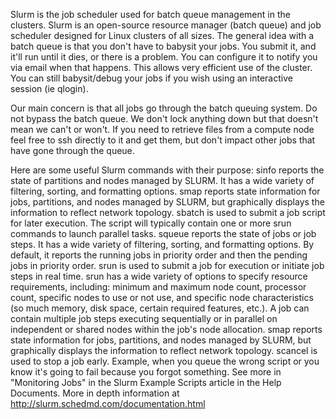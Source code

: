
 Slurm is the job scheduler used for batch queue management in the clusters.
 Slurm is an open-source resource manager (batch queue)  and job scheduler designed for Linux clusters of all sizes.
The general idea with a batch queue is that you don't have to babysit your jobs. You submit it, and it'll run until it dies, or there is a problem. You can configure it to notify you via email when that happens. This allows very efficient use of the cluster. You can still babysit/debug your jobs if you wish using an interactive session (ie qlogin).

Our main concern is that all jobs go through the batch queuing system. Do not bypass the batch queue. We don't lock anything down but that doesn't mean we can't or won't. If you need to retrieve files from a compute node feel free to ssh directly to it and get them, but don't impact other jobs that have gone through the queue.

Here are some useful Slurm commands with their purpose:
sinfo reports the state of partitions and nodes managed by SLURM. It has a wide variety of filtering, sorting, and formatting options.
smap reports state information for jobs, partitions, and nodes managed by SLURM, but graphically displays the information to reflect network topology.
sbatch is used to submit a job script for later execution. The script will typically contain one or more srun commands to launch parallel tasks.
squeue reports the state of jobs or job steps. It has a wide variety of filtering, sorting, and formatting options. By default, it reports the running jobs in priority order and then the pending jobs in priority order.
srun is used to submit a job for execution or initiate job steps in real time. srun has a wide variety of options to specify resource requirements, including: minimum and maximum node count, processor count, specific nodes to use or not use, and specific node characteristics (so much memory, disk space, certain required features, etc.).
A job can contain multiple job steps executing sequentially or in parallel on independent or shared nodes within the job's node allocation.
smap reports state information for jobs, partitions, and nodes managed by SLURM, but graphically displays the information to reflect network topology.
scancel is used to stop a job early. Example, when you queue the wrong script or you know it's going to fail because you forgot something.
See more in "Monitoring Jobs" in the Slurm Example Scripts article in the Help Documents.
More in depth information at http://slurm.schedmd.com/documentation.html
